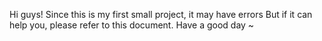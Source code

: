Hi guys!
Since this is my first small project, it may have errors
But if it can help you, please refer to this document.
Have a good day ~
